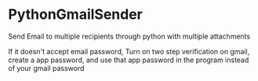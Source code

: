 # PythonGmailSender
Send Email to multiple recipients through python with multiple attachments 

If it doesn't accept email password, Turn on two step verification on gmail, create a app password, and use that app password in the program instead of your gmail password
